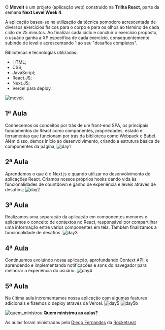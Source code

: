 O **MoveIt** é um projeto (aplicação web) construído na **Trilha React**, parte da semana **Next Level Week 4**.

A aplicação basea-se na utilização da técnica pomodoro acrescentada de diversos exercícios físicos para o corpo e para os olhos ao término de cada ciclo de 25 minutos.
Ao finalizar cada ciclo e concluir o exercício proposto, o usuário ganha a XP específica de cada exercício, consequentemente subindo de level e acrescentando 1 ao seu "desafios completos".

Bibliotecas e tecnologias utilizadas:
- HTML;
- CSS;
- JavaScript;
- React.JS;
- Next.JS;
- Vercel para deploy.

![moveit](https://user-images.githubusercontent.com/62728109/109311661-d4d7cb80-7824-11eb-9235-aa9a3b8e2d8c.png)

## **1ª Aula**
Conhecemos os conceitos por trás de um front-end SPA, os principais fundamentos do React como componentes, propriedades, estado e ferramentas que funcionam por trás da biblioteca como Webpack e Babel. Além disso, demos início ao desenvolvimento, criando a estrutura básica de componentes da página;
![day1](https://user-images.githubusercontent.com/62728109/109311799-ffc21f80-7824-11eb-9d85-debcb1faa2e4.png)

## **2ª Aula**
Aprendemos o que é o Next.js e quando utilizar no desenvolvimento de aplicações React. Criamos nossos próprios hooks dando vida às funcionalidades de countdown e ganho de experiência e leveis através de desafios;
![day2](https://user-images.githubusercontent.com/62728109/109312073-5a5b7b80-7825-11eb-8f98-939dc1690845.png)

## **3ª Aula**
Realizamos uma separação da aplicação em componentes menores e aplicamos o conceito de contextos no React, responsável por compartilhar uma informação entre vários componentes em tela. Também finalizamos a funcionalidade de desafios.
![day3](https://user-images.githubusercontent.com/62728109/109312745-2896e480-7826-11eb-81ac-b5598af07d6f.png)

## **4ª Aula**
Continuamos evoluindo nossa aplicação, aprofundando Context API, e aprendendo e implementando notificações e sons do navegador para melhorar a experiência do usuário.
![day4](https://user-images.githubusercontent.com/62728109/109312508-e4a3df80-7825-11eb-920e-bdb8e83cb15c.png)

## **5ª Aula**
Na última aula incrementamos nossa aplicação com algumas features adicionais e fizemos o deploy através da Vercel.
![day5](https://user-images.githubusercontent.com/62728109/109312291-a1e20780-7825-11eb-9c20-517ff71fb747.png)
![day5b](https://user-images.githubusercontent.com/62728109/109313196-b5da3900-7826-11eb-84fe-346b99935c9e.png)


![quem_ministrou](https://user-images.githubusercontent.com/62728109/83679095-35e3b300-a5b5-11ea-940f-dc15b1e3e9bc.png)
 **Quem ministrou as aulas?**

As aulas foram ministradas pelo [Diego Fernandes](https://github.com/diego3g) da [Rocketseat](https://rocketseat.com.br/)

